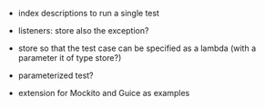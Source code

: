 - index descriptions to run a single test

- listeners: store also the exception?

- store so that the test case can be specified as a lambda
(with a parameter it of type store?)

- parameterized test?

- extension for Mockito and Guice as examples
